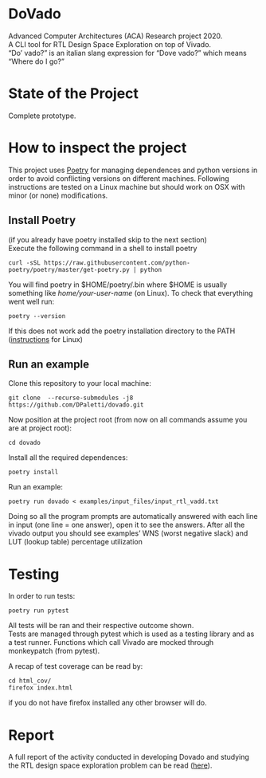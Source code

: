 # DoVado

Advanced Computer Architectures (ACA) Research project 2020.   
A CLI tool for RTL Design Space Exploration on top of Vivado.   
&ldquo;Do&rsquo; vado?&rdquo; is an italian slang expression for &ldquo;Dove vado?&rdquo; which means &ldquo;Where do I go?&rdquo;


# State of the Project

Complete prototype.


# How to inspect the project

This project uses [Poetry](https://python-poetry.org/) for managing dependences and python versions in order to avoid conflicting versions on different machines.
Following instructions are tested on a Linux machine but should work on OSX with minor (or none) modifications.


## Install Poetry

(if you already have poetry installed skip to the next section)   
Execute the following command in a shell to install poetry

    curl -sSL https://raw.githubusercontent.com/python-poetry/poetry/master/get-poetry.py | python

You will find poetry in $HOME/poetry/.bin where $HOME is usually something like *home/your-user-name* (on Linux).
To check that everything went well run:

    poetry --version

If this does not work add the poetry installation directory to the PATH ([instructions](https://docs.oracle.com/cd/E19062-01/sun.mgmt.ctr36/819-5418/gaznb/index.html) for Linux)


## Run an example

Clone this repository to your local machine:

    git clone  --recurse-submodules -j8 https://github.com/DPaletti/dovado.git

Now position at the project root (from now on all commands assume you are at project root):

    cd dovado

Install all the required dependences:

    poetry install

Run an example:

    poetry run dovado < examples/input_files/input_rtl_vadd.txt

Doing so all the program prompts are automatically answered with each line in input (one line = one answer), open it to see the answers.
After all the vivado output you should see examples&rsquo; WNS (worst negative slack) and LUT (lookup table) percentage utilization


# Testing

In order to run tests:

    poetry run pytest

All tests will be ran and their respective outcome shown.   
Tests are managed through pytest which is used as a testing library and as a test runner. Functions which call Vivado are mocked through monkeypatch (from pytest).   

A recap of test coverage can be read by:

    cd html_cov/
    firefox index.html

if you do not have firefox installed any other browser will do.   


# Report
A full report of the activity conducted in developing Dovado and studying the RTL design space exploration problem can be read ([here](./dovado.pdf)).
